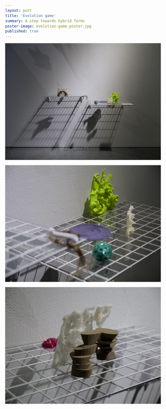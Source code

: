 ```yaml
---
layout: post
title: 'Evolution game'
summary: A step towards hybrid forms
poster-image: evolution-game_poster.jpg
published: true
---
```


![](/images/evolution-game-01.jpg)

![](/images/evolution-game-02.jpg)

![](/images/evolution-game-03.jpg)
